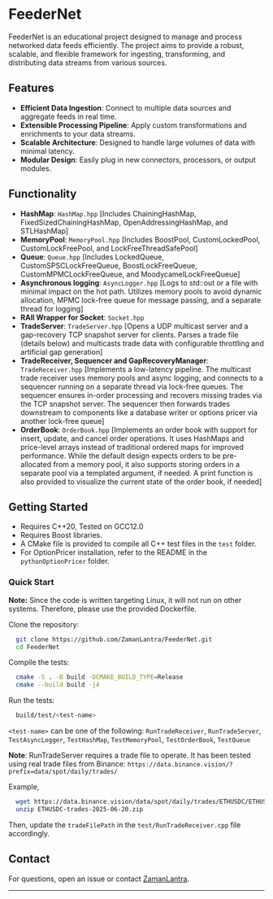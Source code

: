# FeederNet

FeederNet is an educational project designed to manage and process networked data feeds efficiently.
The project aims to provide a robust, scalable, and flexible framework for ingesting, transforming, and distributing data streams from various sources.

## Features

- **Efficient Data Ingestion**: Connect to multiple data sources and aggregate feeds in real time.
- **Extensible Processing Pipeline**: Apply custom transformations and enrichments to your data streams.
- **Scalable Architecture**: Designed to handle large volumes of data with minimal latency.
- **Modular Design**: Easily plug in new connectors, processors, or output modules.

## Functionality

- **HashMap**: `HashMap.hpp` [Includes ChainingHashMap, FixedSizedChainingHashMap, OpenAddressingHashMap, and STLHashMap]
- **MemoryPool**: `MemoryPool.hpp` [Includes BoostPool, CustomLockedPool, CustomLockFreePool, and LockFreeThreadSafePool]
- **Queue**: `Queue.hpp` [Includes LockedQueue, CustomSPSCLockFreeQueue, BoostLockFreeQueue, CustomMPMCLockFreeQueue, and MoodycamelLockFreeQueue]
- **Asynchronous logging**: `AsyncLogger.hpp` [Logs to std::out or a file with minimal impact on the hot path. Utilizes memory pools to avoid dynamic allocation, MPMC lock-free queue for message passing, and a separate thread for logging]
- **RAII Wrapper for Socket**: `Socket.hpp`
- **TradeServer**: `TradeServer.hpp` [Opens a UDP multicast server and a gap-recovery TCP snapshot server for clients. Parses a trade file (details below) and multicasts trade data with configurable throttling and artificial gap generation]
- **TradeReceiver, Sequencer and GapRecoveryManager**: `TradeReceiver.hpp` [Implements a low-latency pipeline. The multicast trade receiver uses memory pools and async logging, and connects to a sequencer running on a separate thread via lock-free queues. The sequencer ensures in-order processing and recovers missing trades via the TCP snapshot server. The sequencer then forwards trades downstream to components like a database writer or options pricer via another lock-free queue]
- **OrderBook**: `OrderBook.hpp` [Implements an order book with support for insert, update, and cancel order operations. It uses HashMaps and price-level arrays instead of traditional ordered maps for improved performance. While the default design expects orders to be pre-allocated from a memory pool, it also supports storing orders in a separate pool via a templated argument, if needed. A print function is also provided to visualize the current state of the order book, if needed]

## Getting Started

- Requires C++20, Tested on GCC12.0
- Requires Boost libraries.
- A CMake file is provided to compile all C++ test files in the `test` folder.
- For OptionPricer installation, refer to the README in the `pythonOptionPricer` folder.

### Quick Start

**Note:** Since the code is written targeting Linux, it will not run on other systems. Therefore, please use the provided Dockerfile.

Clone the repository:
```bash
  git clone https://github.com/ZamanLantra/FeederNet.git
  cd FeederNet
```

Compile the tests:
```bash
  cmake -S . -B build -DCMAKE_BUILD_TYPE=Release
  cmake --build build -j4
```

Run the tests: 
```bash
  build/test/<test-name>
```
`<test-name>` can be one of the following: `RunTradeReceiver`, `RunTradeServer`, `TestAsyncLogger`, `TestHashMap`, `TestMemoryPool`, `TestOrderBook`, `TestQueue`

**Note**: RunTradeServer requires a trade file to operate. It has been tested using real trade files from Binance: `https://data.binance.vision/?prefix=data/spot/daily/trades/`

Example,
```bash
  wget https://data.binance.vision/data/spot/daily/trades/ETHUSDC/ETHUSDC-trades-2025-06-20.zip
  unzip ETHUSDC-trades-2025-06-20.zip
```
Then, update the `tradeFilePath` in the `test/RunTradeReceiver.cpp` file accordingly.

## Contact

For questions, open an issue or contact [ZamanLantra](https://github.com/ZamanLantra).

---
